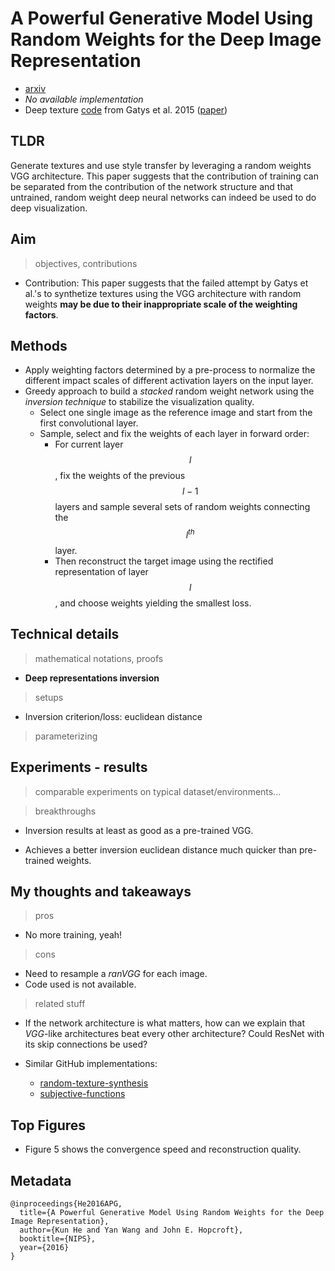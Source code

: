 # A Powerful Generative Model Using Random Weights for the Deep Image Representation
 
* [arxiv](https://arxiv.org/abs/1606.04801)
* *No available implementation*
* Deep texture [code](https://github.com/leongatys/DeepTextures) from Gatys et al. 2015 ([paper](https://arxiv.org/abs/1505.07376)) 

## TLDR

Generate textures and use style transfer by leveraging a random weights VGG architecture. This paper suggests that the contribution of training can be separated from the contribution of the network structure and that untrained, random weight deep neural networks can indeed be used to do deep visualization. 


## Aim

> objectives, contributions
* Contribution: This paper suggests that the failed attempt by Gatys et al.'s to synthetize textures using the VGG architecture with random weights **may be due to their inappropriate scale of the weighting factors**.

## Methods

* Apply weighting factors determined by a pre-process to normalize the different impact scales of different activation layers on the input layer.
* Greedy approach to build a *stacked* random weight network using the *inversion technique* to stabilize the visualization quality.
  * Select one single image as the reference image and start from the first convolutional layer.
  * Sample, select and fix the weights of each layer in forward order:
    * For current layer $$l$$, fix the weights of the previous $$l - 1$$ layers and sample several sets of random weights connecting the $$l^{th}$$ layer.
    * Then reconstruct the target image using the rectified representation of layer $$l$$, and choose weights yielding the smallest loss.

## Technical details

> mathematical notations, proofs

* **Deep representations inversion**

> setups

* Inversion criterion/loss: euclidean distance

> parameterizing

## Experiments - results

> comparable experiments on typical dataset/environments...

> breakthroughs

* Inversion results at least as good as a pre-trained VGG.

*  Achieves a better inversion euclidean distance much quicker than pre-trained weights.

## My thoughts and takeaways

> pros
* No more training, yeah!

> cons
* Need to resample a *ranVGG* for each image.
* Code used is not available.


> related stuff
* If the network architecture is what matters, how can we explain that *VGG*-like architectures beat every other architecture? Could ResNet with its skip connections be used?

* Similar GitHub implementations:
  * [random-texture-synthesis](https://github.com/ivust/random-texture-synthesis)
  * [subjective-functions](https://github.com/wxs/subjective-functions)

## Top Figures

* Figure 5 shows the convergence speed and reconstruction quality. 

## Metadata
```
@inproceedings{He2016APG,
  title={A Powerful Generative Model Using Random Weights for the Deep Image Representation},
  author={Kun He and Yan Wang and John E. Hopcroft},
  booktitle={NIPS},
  year={2016}
}
```
